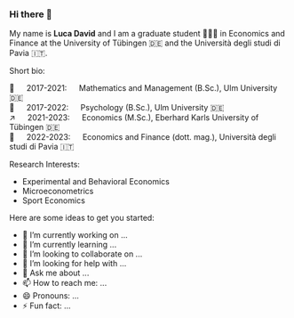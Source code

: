### Hi there 👋

My name is **Luca David** and I am a graduate student 👨🏼‍🎓 in Economics and Finance at the University of Tübingen 🇩🇪 and the Università degli studi di Pavia 🇮🇹.

Short bio:

💯 &emsp;  2017-2021: &emsp;  Mathematics and Management (B.Sc.), Ulm University                       🇩🇪 <br />
🧠 &emsp;  2017-2022: &emsp;  Psychology (B.Sc.), Ulm University                                       🇩🇪 <br />
↗️ &emsp;  2021-2023: &emsp;  Economics (M.Sc.), Eberhard Karls University of Tübingen                 🇩🇪 <br />
🏦 &emsp;  2022-2023: &emsp;  Economics and Finance (dott. mag.), Università degli studi di Pavia      🇮🇹 <br />

<!---
since 2023: Ph.D. Student in Applied Microeconomics, Ulm University
-->

Research Interests:

* Experimental and Behavioral Economics   <br />
* Microeconometrics                       <br />
* Sport Economics                         <br />

<!---
Sprechstunde: nach Vereinbarung 
-->

Here are some ideas to get you started:

- 🔭 I’m currently working on ...
- 🌱 I’m currently learning ...
- 👯 I’m looking to collaborate on ...
- 🤔 I’m looking for help with ...
- 💬 Ask me about ...
- 📫 How to reach me: ...
- 😄 Pronouns: ...
- ⚡ Fun fact: ...
